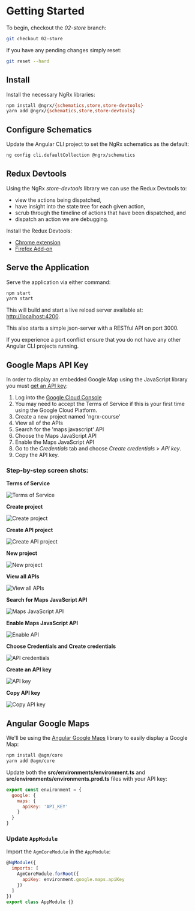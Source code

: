 # Getting Started

To begin, checkout the *02-store* branch:

```bash
git checkout 02-store
```

If you have any pending changes simply reset:

```bash
git reset --hard
```

## Install

Install the necessary NgRx libraries:

```bash
npm install @ngrx/{schematics,store,store-devtools}
yarn add @ngrx/{schematics,store,store-devtools}
```

## Configure Schematics

Update the Angular CLI project to set the NgRx schematics as the default:

```bash
ng config cli.defaultCollection @ngrx/schematics
```

## Redux Devtools

Using the NgRx *store-devtools* library we can use the Redux Devtools to:

* view the actions being dispatched,
* have insight into the state tree for each given action,
* scrub through the timeline of actions that have been dispatched, and
* dispatch an action we are debugging.

Install the Redux Devtools:

* [Chrome extension](https://chrome.google.com/webstore/detail/redux-devtools/lmhkpmbekcpmknklioeibfkpmmfibljd)
* [Firefox Add-on](https://addons.mozilla.org/en-US/firefox/addon/remotedev/)

## Serve the Application

Serve the application via either command:

```bash
npm start
yarn start
```

This will build and start a live reload server available at: [http://localhost:4200](https://localhost:4200).

This also starts a simple json-server with a RESTful API on port 3000.

If you experience a port conflict ensure that you do not have any other Angular CLI projects running.

## Google Maps API Key

In order to display an embedded Google Map using the JavaScript library you must [get an API key](https://developers.google.com/maps/documentation/javascript/get-api-key):

1. Log into the [Google Cloud Console](https://console.developers.google.com/apis)
2. You may need to accept the Terms of Service if this is your first time using the Google Cloud Platform.
3. Create a new project named 'ngrx-course'
4. View all of the APIs
5. Search for the 'maps javascript' API
6. Choose the Maps JavaScript API
7. Enable the Maps JavaScript API
8. Go to the *Credentials* tab and choose *Create credentials* > *API key*.
9. Copy the API key.

### Step-by-step screen shots:

**Terms of Service**

![Terms of Service](./images/01-tos.png)

**Create project**

![Create project](./images/02-create-project.png)

**Create API project**

![Create API project](./images/03-create-api-project.png)

**New project**

![New project](./images/04-new-project.png)

**View all APIs**

![View all APIs](./images/05-view-all-apis.png)

**Search for Maps JavaScript API**

![Maps JavaScript API](./images/06-maps-javascript-api.png)

**Enable Maps JavaScript API**

![Enable API](./images/07-enable-api.png)

**Choose Credentials and Create credentials**

![API credentials](./images/08-api-credentials.png)

**Create an API key**

![API key](./images/09-api-key.png)

**Copy API key**

![Copy API key](./images/10-copy-api-key.png)

## Angular Google Maps

We'll be using the [Angular Google Maps](https://angular-maps.com/) library to easily display a Google Map:

```bash
npm install @agm/core
yarn add @agm/core
```

Update both the **src/environments/environment.ts** and **src/environments/environments.prod.ts** files with your API key:

```javascript
export const environment = {
  google: {
    maps: {
      apiKey: 'API_KEY'
    }
  }
}
```

### Update `AppModule`

Import the `AgmCoreModule` in the `AppModule`:

```javascript
@NgModule({
  imports: [
    AgmCoreModule.forRoot({
      apiKey: environment.google.maps.apiKey
    })
  ]
})
export class AppModule {}

```